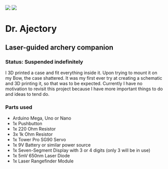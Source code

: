 ![](https://github.com/plamf/dr-ajectory/workflows/Build%20Sketches/badge.svg) ![](https://github.com/plamf/dr-ajectory/workflows/Build%20Configurator%20App/badge.svg)
# Dr. Ajectory
## Laser-guided archery companion

### Status: Suspended indefinitely
I 3D printed a case and fit everything inside it. Upon trying to mount it on my Bow, the case shattered.
It was my first ever try at creating a schematic and 3D printing it, so that was to be expected.
Currently I have no motivation to revisit this project because I have more important things to do and ideas to tend do.

### Parts used
- Arduino Mega, Uno or Nano
- 1x Pushbutton
- 1x 220 Ohm Resistor
- 3x 1k Ohm Resistor
- 1x Tower Pro SG90 Servo
- 1x 9V Battery or similar power source
- 1x Seven-Segment Display with 3 or 4 digits (only 3 will be in use)
- 1x 5mV 650nm Laser Diode
- 1x Laser Rangefinder Module
